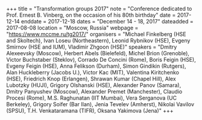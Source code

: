 +++
title = "Transformation groups 2017"
note = "Conference dedicated to Prof. Ernest B. Vinberg, on the occasion of his 80th birthday"
date = 2017-12-14
enddate = 2017-12-18
dates = "December 14 - 18, 2017"
dateadded = 2017-08-08
location = "Moscow, Russia"
webpage = "https://www.mccme.ru/tg2017/"
organisers = "Michael Finkelberg (HSE and Skoltech), Ivan Loseu (Northeastern), Leonid Rybnikov (HSE), Evgeny Smirnov (HSE and IUM), Vladimir Zhgoon (HSE)"
speakers = "Dmitry Alexeevsky (Moscow), Herbert Abels (Bielefeld), Michel Brion (Grenoble), Victor Buchstaber (Steklov), Corrado De Concini (Rome), Boris Feigin (HSE), Evgeny Feigin (HSE), Anna Felikson (Durham), Simon Gindikin (Rutgers), Alan Huckleberry (Jacobs U.), Victor Kac (MIT), Valentina Kiritchenko (HSE), Friedrich Knop (Erlangen), Shrawan Kumar (Chapel Hill), Alex Lubotzky (HUJI), Grigory Olshanski (HSE), Alexander Panov (Samara), Dmitry Panyushev (Moscow), Alexander Premet (Manchester), Claudio Procesi (Rome), M.S. Raghunatan (IIT Mumbai), Vera Serganova (UC Berkeley), Grigory Soifer (Bar Ilan), Jenia Tevelev (Amherst), Nikolai Vavilov (SPSU), T.H. Venkataramana (TIFR), Oksana Yakimova (Jena)"
+++
